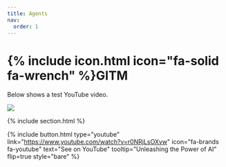 ```yaml
---
title: Agents
nav:
  order: 1
---
```


# {% include icon.html icon="fa-solid fa-wrench" %}GITM

Below shows a test YouTube video.

![](https://www.youtube.com/watch?v=r0NRjLsOXvw)

{% include section.html %}

{%
  include button.html
  type="youtube"
  link="https://www.youtube.com/watch?v=r0NRjLsOXvw"
  icon="fa-brands fa-youtube"
  text="See on YouTube"
  tooltip="Unleashing the Power of AI"
  flip=true
  style="bare"
%}
